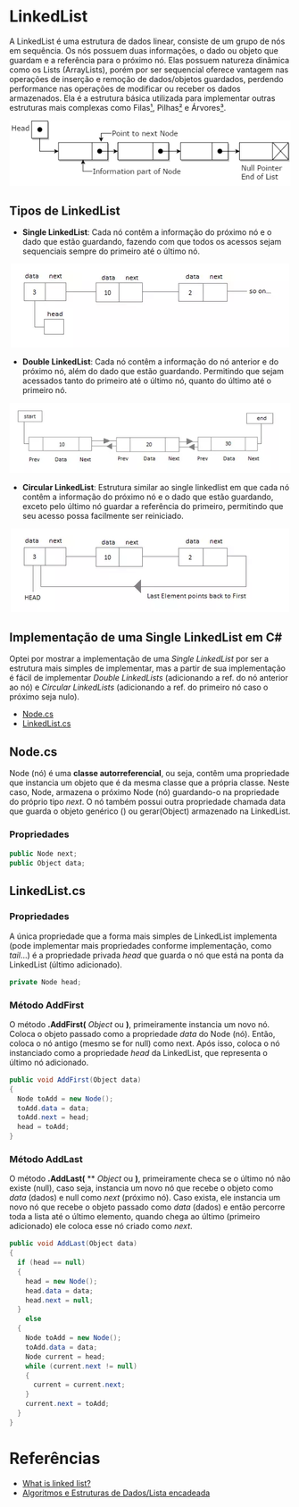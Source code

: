 # LinkedList
A LinkedList é uma estrutura de dados linear, consiste de um grupo de nós em sequência. Os nós possuem duas informações, o dado ou objeto que guardam e a referência para o próximo nó. Elas possuem natureza dinâmica como os Lists (ArrayLists), porém por ser sequencial oferece vantagem nas operações de inserção e remoção de dados/objetos guardados, perdendo performance nas operações de modificar ou receber os dados armazenados. Ela é a estrutura básica utilizada para implementar outras estruturas mais complexas como Filas[¹](https://pt.wikibooks.org/wiki/Algoritmos_e_Estruturas_de_Dados/Filas), Pilhas[²](https://pt.wikibooks.org/wiki/Algoritmos_e_Estruturas_de_Dados/Pilhas) e Árvores[³](https://pt.wikibooks.org/wiki/Algoritmos_e_Estruturas_de_Dados/Árvore).

<p align="center">
<img src="https://github.com/Camilotk/aprendendo_csharp/blob/master/Data%20Structures/Lists/LinkedList/linked_list.png" />
</p>

## Tipos de LinkedList
- **Single LinkedList**: Cada nó contêm a informação do próximo nó e o dado que estão guardando, fazendo com que todos os acessos sejam sequenciais sempre do primeiro até o último nó.

<p align="center">
<img src="https://github.com/Camilotk/aprendendo_csharp/blob/master/Data%20Structures/Lists/LinkedList/single_linkedlist.webp" />
</p>

- **Double LinkedList**: Cada nó contêm a informação do nó anterior e do próximo nó, além do dado que estão guardando. Permitindo que sejam acessados tanto do primeiro até o último nó, quanto do último até o primeiro nó.

<p align="center">
<img src="https://github.com/Camilotk/aprendendo_csharp/blob/master/Data%20Structures/Lists/LinkedList/double_linkedlist.webp" />
</p>

- **Circular LinkedList**: Estrutura similar ao single linkedlist em que cada nó contêm a informação do próximo nó e o dado que estão guardando, exceto pelo último nó guardar a referência do primeiro, permitindo que seu acesso possa facilmente ser reiniciado.

<p align="center">
<img src="https://github.com/Camilotk/aprendendo_csharp/blob/master/Data%20Structures/Lists/LinkedList/circular_linkedlist.webp" />
</p>

## Implementação de uma Single LinkedList em C#
Optei por mostrar a implementação de uma *Single LinkedList* por ser a estrutura mais simples de implementar, mas a partir de sua implementação é fácil de implementar *Double LinkedLists* (adicionando a ref. do nó anterior ao nó) e *Circular LinkedLists* (adicionando a ref. do primeiro nó caso o próximo seja nulo).

- [Node.cs](https://github.com/Camilotk/aprendendo_csharp/blob/master/Data%20Structures/Lists/LinkedList/Implementation/Node.cs)
- [LinkedList.cs](https://github.com/Camilotk/aprendendo_csharp/blob/master/Data%20Structures/Lists/LinkedList/Implementation/LinkedList.cs)
## Node.cs
Node (nó) é uma **classe autorreferencial**, ou seja, contêm uma propriedade que instancia um objeto que é da mesma classe que a própria classe. Neste caso, Node, armazena o próximo Node (nó) guardando-o na propriedade do próprio tipo *next*. O nó também possui outra propriedade chamada data que guarda o objeto genérico (<T>) ou gerar(Object) armazenado na LinkedList.
  
### Propriedades
```C#
public Node next;
public Object data;
```
## LinkedList.cs

### Propriedades
A única propriedade que a forma mais simples de LinkedList implementa (pode implementar mais propriedades conforme implementação, como *tail*...) é a propriedade privada *head* que guarda o nó que está na ponta da LinkedList (último adicionado).

```C#
private Node head;
```
### Método AddFirst
O método **.AddFirst(** *Object* ou *<T>* **)**, primeiramente instancia um novo nó. Coloca o objeto passado como a propriedade *data* do Node (nó). Então, coloca o nó antigo (mesmo se for null) como next. Após isso, coloca o nó instanciado como a propriedade *head* da LinkedList, que representa o último nó adicionado.
  
```C#
public void AddFirst(Object data)
{
  Node toAdd = new Node();
  toAdd.data = data;
  toAdd.next = head;
  head = toAdd;
}
```
### Método AddLast
O método **.AddLast(** ** *Object* ou *<T>* **)**, primeiramente checa se o último nó não existe (null), caso seja, instancia um novo nó que recebe o objeto como *data* (dados) e null como *next* (próximo nó). Caso exista, ele instancia um novo nó que recebe o objeto passado como *data* (dados) e então percorre toda a lista até o último elemento, quando chega ao último (primeiro adicionado) ele coloca esse nó criado como *next*.

```C#
public void AddLast(Object data)
{
  if (head == null)
  {
    head = new Node();
    head.data = data;
    head.next = null;
  }
    else
  {
    Node toAdd = new Node();
    toAdd.data = data;
    Node current = head;
    while (current.next != null)
    {
      current = current.next;
    }
    current.next = toAdd;
  }
}
```
# Referências
- [What is linked list?](https://www.quora.com/What-is-linked-list-1)
- [Algoritmos e Estruturas de Dados/Lista encadeada](https://pt.wikibooks.org/wiki/Algoritmos_e_Estruturas_de_Dados/Lista_encadeada)
